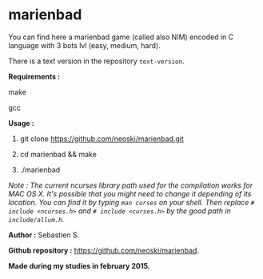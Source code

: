 # marienbad

You can find here a marienbad game (called also NIM) encoded in C language with 3 bots lvl (easy, medium, hard).

There is a text version in the repository `text-version`.

**Requirements :**

make

gcc

**Usage :**

1. git clone https://github.com/neoski/marienbad.git

2. cd marienbad && make

3. ./marienbad

*Note : The current ncurses library path used for the compilation works for MAC OS X.
It's possible that you might need to change it depending of its location.
You can find it by typing `man curses` on your shell.
Then replace `# include <ncurses.h>` and `# include <curses.h>` by the good path in `include/allum.h`.*


**Author :** Sebastien S.

**Github repository :** https://github.com/neoski/marienbad.

**Made during my studies in february 2015.**

